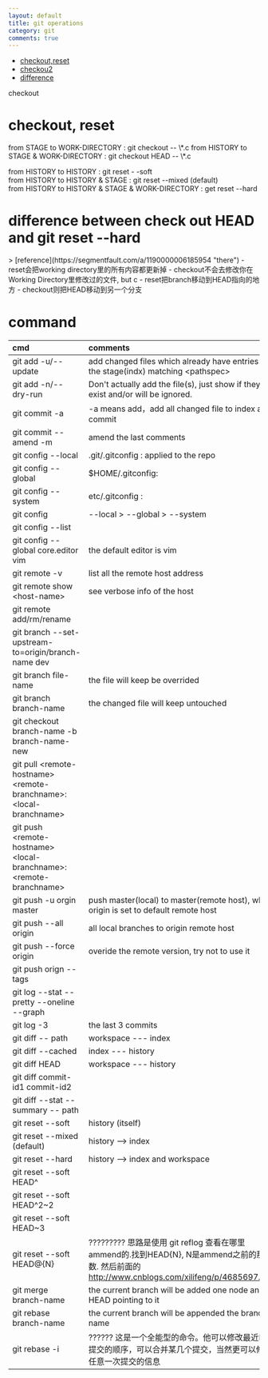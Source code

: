 ```yaml
---
layout: default
title: git operations
category: git 
comments: true
---
```



* [checkout,reset](#1)
* [checkou2](#checkout)
* [difference](#2)

<span id="checkout">checkout</span>
<h1 id="1">checkout, reset</h1>
from STAGE to WORK-DIRECTORY : git checkout -- \*.c  
from HISTORY to STAGE & WORK-DIRECTORY : git checkout HEAD -- \*.c  

from HISTORY to HISTORY : git reset - -soft  
from HISTORY to HISTORY & STAGE : git reset --mixed (default)  
from HISTORY to HISTORY & STAGE & WORK-DIRECTORY : get reset --hard  


<h1 id="2">difference between check out HEAD and git reset --hard</h1>
> [reference](https://segmentfault.com/a/1190000006185954 "there")  
- reset会把working directory里的所有内容都更新掉  
- checkout不会去修改你在Working Directory里修改过的文件, but c 
- reset把branch移动到HEAD指向的地方  
- checkout则把HEAD移动到另一个分支  

# command
cmd | comments
:---|:---
git add -u/--update | add changed files which already have entries in the stage(indx) matching \<pathspec>  
git add -n/--dry-run | Don't actually add the file(s), just show if they exist and/or will be ignored.  
git commit -a | -a means add，add all changed file to index and commit   
git commit --amend -m | amend the last comments
git config --local | .git/.gitconfig : applied to the repo
git config --global | $HOME/.gitconfig: 
git config --system | etc/.gitconfig :
git config | --local > --global > --system
git config --list |
git config --global core.editor vim | the default editor is vim
git remote -v | list all the remote host address
git remote show \<host-name> | see verbose info of the host
git remote add/rm/rename | 
git branch --set-upstream-to=origin/branch-name dev |
git branch file-name | the file will keep be overrided
git branch branch-name | the changed file will keep untouched
git checkout branch-name -b branch-name-new | 
git pull \<remote-hostname> \<remote-branchname>:\<local-branchname> |
git push \<remote-hostname> \<local-branchname>:\<remote-branchname> |
git push -u orgin master | push master(local) to master(remote host), while origin is set to default remote host
git push --all origin | all local branches to origin remote host
git push --force origin | overide the remote version, try not to use it
git push orign --tags |
git log --stat --pretty --oneline --graph |
git log -3 | the last 3 commits
git diff -- path | workspace --- index
git diff --cached | index --- history
git diff HEAD | workspace --- history
git diff commit-id1 commit-id2 |
git diff --stat --summary -- path |
git reset --soft | history (itself)
git reset --mixed (default) | history --> index
git reset --hard | history --> index and workspace
git reset --soft HEAD^ |
git reset --soft HEAD^2~2 |
git reset --soft HEAD~3 |
git reset --soft HEAD@{N} | ????????? 思路是使用 git reflog 查看在哪里ammend的.找到HEAD{N}, N是ammend之前的那个数. 然后前面的 http://www.cnblogs.com/xilifeng/p/4685697.html
git merge branch-name | the current branch will be added one node and HEAD pointing to it
git rebase branch-name | the current branch will be appended the branch-name
git rebase -i | ?????? 这是一个全能型的命令。他可以修改最近N次提交的顺序，可以合并某几个提交，当然更可以修改任意一次提交的信息


